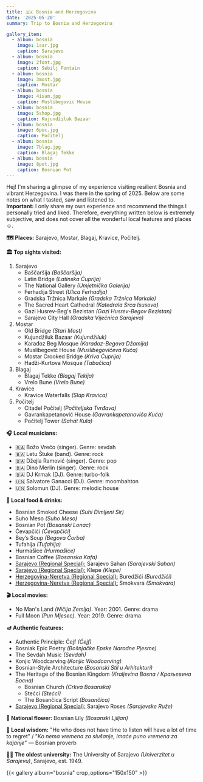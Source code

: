 ```yaml
---
title: 🇧🇦 Bosnia and Herzegovina
date: '2025-05-20'
summary: Trip to Bosnia and Herzegovina

gallery_item:
  - album: bosnia
    image: 1sar.jpg
    caption: Sarajevo
  - album: bosnia
    image: 2font.jpg
    caption: Sebilj Fontain
  - album: bosnia
    image: 3most.jpg
    caption: Mostar
  - album: bosnia
    image: 4isam.jpg
    caption: Muslibegovic House 
  - album: bosnia
    image: 5shop.jpg
    caption: Kujundžiluk Bazaar
  - album: bosnia
    image: 6poc.jpg
    caption: Počitelj
  - album: bosnia
    image: 7blag.jpg
    caption: Blagaj Tekke
  - album: bosnia
    image: 8pot.jpg
    caption: Bosnian Pot
---
```

Hej! I'm sharing a glimpse of my experience visiting resilient Bosnia and vibrant Herzegovina. I was there in the spring of 2025. Below are some notes on what I tasted, saw and listened to.<br>
<b>Important:</b> I only share my own experience and recommend the things I personally tried and liked. Therefore, everything written below is extremely subjective, and does not cover all the wonderful local features and places ☺️.

<b>🗺 Places:</b> Sarajevo, Mostar, Blagaj, Kravice, Počitelj.<br>

<b>🏛 Top sights visited: </b>
1. Sarajevo
    - Baščaršija <i>(Baščaršija)</i>
    - Latin Bridge <i>(Latinska Ćuprija)</i>
    - The National Gallery <i>(Umjetnička Galerija)</i>
    - Ferhadija Street <i>(Ulica Ferhadija)</i>
    - Gradska Tržnica Markale <i>(Gradska Tržnica Markale)</i>
    - The Sacred Heart Cathedral <i>(Katedrala Srca Isusova)</i>
    - Gazi Husrev-Beg's Bezistan <i>(Gazi Husrev-Begov Bezistan)</i>
    - Sarajevo City Hall <i>(Gradska Vijećnica Sarajevo)</i>
2. Mostar
    - Old Bridge <i>(Stari Most)</i>
    - Kujundžiluk Bazaar <i>(Kujundžiluk)</i>
    - Karađoz Beg Mosque <i>(Karađoz-Begova Džamija)</i>
    - Muslibegović House <i>(Muslibegovićeva Kuća)</i>
    - Mostar Crooked Bridge <i>(Kriva Ćuprija)</i>
    - Hadži-Kurtova Mosque <i>(Tabačica)</i> 
3. Blagaj
    - Blagaj Tekke <i>(Blagaj Tekija)</i>
    - Vrelo Bune <i>(Vrelo Bune)</i>
4. Kravice 
    - Kravice Waterfalls <i>(Slap Kravica)</i>
5. Počitelj
    - Citadel Počitelj <i>(Počiteljska Tvrđava)</i>
    - Gavrankapetanović House <i>(Gavrankapetanovića Kuća)</i>
    - Počitelj Tower <i>(Sahat Kula)</i>
     

<b>🎧 Local musicians: </b>
- 🇧🇦 Božo Vrećo (singer). Genre: sevdah
- 🇧🇦 Letu Štuke (band). Genre: rock
- 🇧🇦 Džejla Ramović (singer). Genre: pop
- 🇧🇦 Dino Merlin (singer). Genre: rock
- 🇧🇦 DJ Krmak (DJ). Genre: turbo-folk
- 🇺🇳 Salvatore Ganacci (DJ). Genre: moombahton
- 🇺🇳 Solomun (DJ). Genre: melodic house


<b>🥘 Local food & drinks: </b>
- Bosnian Smoked Cheese <i>(Suhi Dimljeni Sir)</i>
- Suho Meso <i>(Suho Meso)</i>
- Bosnian Pot <i>(Bosanski Lonac)</i>
- Ćevapčići <i>(Ćevapčići)</i>
- Bey’s Soup <i>(Begova Čorba)</i>
- Tufahija <i>(Tufahija)</i>
- Hurmašice <i>(Hurmašice)</i>
- Bosnian Coffee <i>(Bosanska Kafa)</i>
- <u>Sarajevo (Regional Special):</u> Sarajevo Sahan <i>(Sarajevski Sahan)</i>
- <u>Sarajevo (Regional Special):</u> Klepe <i>(Klepe)</i>
- <u>Herzegovina-Neretva (Regional Special):</u> Buredžići <i>(Buredžići)</i>
- <u>Herzegovina-Neretva (Regional Special):</u> Smokvara <i>(Smokvara)</i>


<b>🎬 Local movies:</b>
- No Man's Land <i>(Ničija Zemlja)</i>. Year: 2001. Genre: drama
- Full Moon <i>(Pun Mjesec)</i>. Year: 2019. Genre: drama


<b>🪔 Authentic features:</b>
- Authentic Principle: Ćejf <i>(Ćejf)</i>
- Bosniak Epic Poetry <i>(Bošnjačke Epske Narodne Pjesme)</i>
- The Sevdah Music <i>(Sevdah)</i>
- Konjic Woodcarving <i>(Konjic Woodcarving)</i>
- Bosnian-Style Architecture <i>(Bosanski Stil u Arhitekturi)</i>
- The Heritage of the Bosnian Kingdom <i>(Kraljevina Bosna / Краљевина Босна)</i>
    - Bosnian Church <i>(Crkva Bosanska)</i>
    - Stećci <i>(Stećci)</i>
    - The Bosančica Script <i>(Bosančica)</i>
- <u>Sarajevo (Regional Special):</u> Sarajevo Roses <i>(Sarajevske Ruže)</i>


<b>💐 National flower: </b> Bosnian Lily <i>(Bosanski Ljiljan)</i>


<b>🦉 Local wisdom:</b> "He who does not have time to listen will have a lot of time to regret" / "<i>Ko nema vremena za slušanje, imaće puno vremena za kajanje</i>" — Bosnian proverb


<b>👨‍🎓 The oldest university:</b> The University of Sarajevo <i>(Univerzitet u Sarajevu)</i>, Sarajevo, est. 1949.  


{{< gallery album="bosnia" crop_options="150x150" >}}
   

